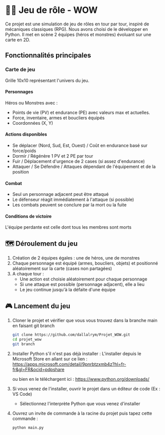 # 🧙‍♂️ Jeu de rôle - WOW
Ce projet est une simulation de jeu de rôles en tour par tour, inspiré de mécaniques classiques (RPG). Nous avons choisi de le développer en Python. Il met en scène 2 équipes (héros et monstres) évoluant sur une carte en 2D.

## Fonctionnalités principales

### Carte de jeu

Grille 10x10 représentant l'univers du jeu.

#### Personnages
Héros ou Monstres avec :

- Points de vie (PV) et endurance (PE) avec valeurs max et actuelles.
- Force, inventaire, armes et boucliers équipés
- Coordonnées (X, Y)

#### Actions disponibles

- Se déplacer (Nord, Sud, Est, Ouest) / Coût en endurance basé sur force/poids
- Dormir / Régénère 1 PV et 2 PE par tour
- Fuir / Déplacement d'urgence de 2 cases (si assez d'endurance)
- Attaquer / Se Défendre / Attaques dépendant de l'équipement et de la position

#### Combat

- Seul un personnage adjacent peut être attaqué
- Le défenseur réagit immédiatement à l'attaque (si possible)
- Les combats peuvent se conclure par la mort ou la fuite

#### Conditions de victoire

L'équipe perdante est celle dont tous les membres sont morts

## 🗺️ Déroulement du jeu

1) Création de 2 équipes égales : une de héros, une de monstres
2) Chaque personnage est équipé (armes, boucliers, objets) et positionné aléatoirement sur la carte (cases non partagées)
3) A chaque tour :
   - Une action est choisie aléatoirement pour chaque personnage
   - Si une attaque est possible (personnage adjacent), elle a lieu
   - Le jeu continue jusqu'à la défaite d'une équipe

## 🎮 Lancement du jeu

1) Cloner le projet et vérifier que vous vous trouvez dans la branche main en faisant git branch
   ```bash
   git clone https://github.com/dallalrym/Projet_WOW.git
   cd projet_wow
   git branch
   ```
   
2) Installer Python s'il n'est pas déjà installer :
   L'installer depuis le Microsoft Store en allant sur ce lien : https://apps.microsoft.com/detail/9pnrbtzxmb4z?hl=fr-fr&gl=FR&ocid=pdpshare

   ou bien en le téléchargent ici : https://www.python.org/downloads/

4) Si vous venez de l'installer, ouvrir le projet dans un éditeur de code (Ex : VS Code)
   - Sélectionnez l'interprète Python que vous venez d'installer

5) Ouvrez un invite de commande à la racine du projet puis tapez cette commande :
   ```bash
   python main.py
   ```
